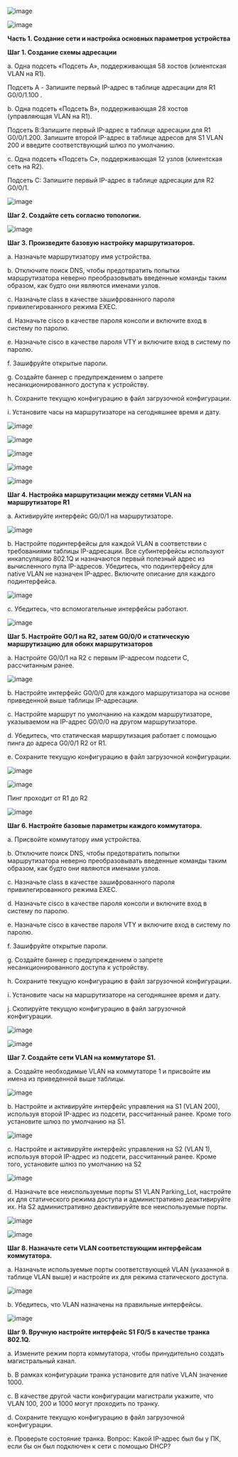 ![image](https://github.com/user-attachments/assets/c6e54b66-1d57-4dfd-b0a8-710b36790299)

![image](https://github.com/user-attachments/assets/8497a6bc-bb6b-4098-8405-50ae8379b75f)

**Часть 1.	Создание сети и настройка основных параметров устройства**

**Шаг 1.	Создание схемы адресации**

 a.	Одна подсеть «Подсеть A», поддерживающая 58 хостов (клиентская VLAN на R1).

Подсеть A - Запишите первый IP-адрес в таблице адресации для R1 G0/0/1.100 . 

b.	Одна подсеть «Подсеть B», поддерживающая 28 хостов (управляющая VLAN на R1). 

Подсеть B:Запишите первый IP-адрес в таблице адресации для R1 G0/0/1.200. Запишите второй IP-адрес в таблице адресов для S1 VLAN 200 и введите соответствующий шлюз по умолчанию.

c.	Одна подсеть «Подсеть C», поддерживающая 12 узлов (клиентская сеть на R2).

Подсеть C: Запишите первый IP-адрес в таблице адресации для R2 G0/0/1.

![image](https://github.com/user-attachments/assets/a5ed7680-a457-4f69-b9de-055c96594dbd)


**Шаг 2.	Создайте сеть согласно топологии.**

![image](https://github.com/user-attachments/assets/bb932a5b-15f5-4fca-a756-bfa6db82e35b)

**Шаг 3.	Произведите базовую настройку маршрутизаторов.**

a.	Назначьте маршрутизатору имя устройства.

b.	Отключите поиск DNS, чтобы предотвратить попытки маршрутизатора неверно преобразовывать введенные команды таким образом, как будто они являются именами узлов.

c.	Назначьте class в качестве зашифрованного пароля привилегированного режима EXEC.

d.	Назначьте cisco в качестве пароля консоли и включите вход в систему по паролю.

e.	Назначьте cisco в качестве пароля VTY и включите вход в систему по паролю.

f.	Зашифруйте открытые пароли.

g.	Создайте баннер с предупреждением о запрете несанкционированного доступа к устройству.

h.	Сохраните текущую конфигурацию в файл загрузочной конфигурации.

i.	Установите часы на маршрутизаторе на сегодняшнее время и дату.

![image](https://github.com/user-attachments/assets/a607b1d4-f158-45a2-a5b7-2375d202f3ae)

![image](https://github.com/user-attachments/assets/00cc3fd8-1c3a-4166-90fa-77a32de05630)

![image](https://github.com/user-attachments/assets/c24b776a-4f16-4d44-9a77-b9e0181950f8)

![image](https://github.com/user-attachments/assets/911bc382-970a-4ef3-9e0c-fabe76631748)

![image](https://github.com/user-attachments/assets/11f65dac-28a7-4329-92ff-1841aeaf8b98)

**Шаг 4.	Настройка маршрутизации между сетями VLAN на маршрутизаторе R1**

a.	Активируйте интерфейс G0/0/1 на маршрутизаторе.

![image](https://github.com/user-attachments/assets/eab121a6-6aff-4eed-9a7b-87ca18595614)

b.	Настройте подинтерфейсы для каждой VLAN в соответствии с требованиями таблицы IP-адресации. Все субинтерфейсы используют инкапсуляцию 802.1Q и назначаются первый полезный адрес из вычисленного пула IP-адресов. Убедитесь, что подинтерфейсу для native VLAN не назначен IP-адрес. Включите описание для каждого подинтерфейса.

![image](https://github.com/user-attachments/assets/1f485506-1bd7-4c5f-a061-cddaca1d1ad7)

c.	Убедитесь, что вспомогательные интерфейсы работают.

![image](https://github.com/user-attachments/assets/3df05008-8f24-43be-a541-bf8de2734cac)


**Шаг 5.	Настройте G0/1 на R2, затем G0/0/0 и статическую маршрутизацию для обоих маршрутизаторов**

a.	Настройте G0/0/1 на R2 с первым IP-адресом подсети C, рассчитанным ранее.

![image](https://github.com/user-attachments/assets/1f4dc991-ebd9-4feb-bb97-335b5da6ffcf)

b.	Настройте интерфейс G0/0/0 для каждого маршрутизатора на основе приведенной выше таблицы IP-адресации.

c.	Настройте маршрут по умолчанию на каждом маршрутизаторе, указываемом на IP-адрес G0/0/0 на другом маршрутизаторе.

d.	Убедитесь, что статическая маршрутизация работает с помощью пинга до адреса G0/0/1 R2 от R1.

e.	Сохраните текущую конфигурацию в файл загрузочной конфигурации.

![image](https://github.com/user-attachments/assets/0503cdeb-1709-4884-a301-e4303c08415e)

![image](https://github.com/user-attachments/assets/4985ad55-382d-4ecd-aeba-00c7bb5abe5c)

Пинг проходит от R1 до R2

![image](https://github.com/user-attachments/assets/0702646c-a758-4b8d-bbfa-777c1d4af149)

**Шаг 6.	Настройте базовые параметры каждого коммутатора.**

a.	Присвойте коммутатору имя устройства.

b.	Отключите поиск DNS, чтобы предотвратить попытки маршрутизатора неверно преобразовывать введенные команды таким образом, как будто они являются именами узлов.

c.	Назначьте class в качестве зашифрованного пароля привилегированного режима EXEC.

d.	Назначьте cisco в качестве пароля консоли и включите вход в систему по паролю.

e.	Назначьте cisco в качестве пароля VTY и включите вход в систему по паролю.

f.	Зашифруйте открытые пароли.

g.	Создайте баннер с предупреждением о запрете несанкционированного доступа к устройству.

h.	Сохраните текущую конфигурацию в файл загрузочной конфигурации.

i.	Установите часы на маршрутизаторе на сегодняшнее время и дату.

j.	Скопируйте текущую конфигурацию в файл загрузочной конфигурации.

![image](https://github.com/user-attachments/assets/b9317362-e171-44e0-a576-6611d32b6ab8)

![image](https://github.com/user-attachments/assets/588396b8-9ca2-4f70-91c2-edc274a44366)

**Шаг 7.	Создайте сети VLAN на коммутаторе S1.**

a.	Создайте необходимые VLAN на коммутаторе 1 и присвойте им имена из приведенной выше таблицы.

![image](https://github.com/user-attachments/assets/1994b836-3eef-491d-9e2b-ddd25c68b0ca)

b.	Настройте и активируйте интерфейс управления на S1 (VLAN 200), используя второй IP-адрес из подсети, рассчитанный ранее. Кроме того установите шлюз по умолчанию на S1.

![image](https://github.com/user-attachments/assets/318c9055-2fe9-44e5-b75e-02d10e07851a)

c.	Настройте и активируйте интерфейс управления на S2 (VLAN 1), используя второй IP-адрес из подсети, рассчитанный ранее. Кроме того, установите шлюз по умолчанию на S2

![image](https://github.com/user-attachments/assets/2979332b-3cf8-4676-a8cf-acfc71e406ad)

d.	Назначьте все неиспользуемые порты S1 VLAN Parking_Lot, настройте их для статического режима доступа и административно деактивируйте их. На S2 административно деактивируйте все неиспользуемые порты.

![image](https://github.com/user-attachments/assets/9e5ec768-3d04-49bb-ac3d-f3bdbfb7aefb)

![image](https://github.com/user-attachments/assets/57c91a88-c1e0-441b-b89d-f9a8c9ab859d)

**Шаг 8.	Назначьте сети VLAN соответствующим интерфейсам коммутатора.**

a.	Назначьте используемые порты соответствующей VLAN (указанной в таблице VLAN выше) и настройте их для режима статического доступа.

![image](https://github.com/user-attachments/assets/2e53b791-d9e5-4e1e-8425-50d678b316b3)


b.	Убедитесь, что VLAN назначены на правильные интерфейсы.

![image](https://github.com/user-attachments/assets/f9d78589-4cec-4afc-a9f8-3e2ee81b01fc)


**Шаг 9.	Вручную настройте интерфейс S1 F0/5 в качестве транка 802.1Q.**

a.	Измените режим порта коммутатора, чтобы принудительно создать магистральный канал.

b.	В рамках конфигурации транка  установите для native  VLAN значение 1000.

c.	В качестве другой части конфигурации магистрали укажите, что VLAN 100, 200 и 1000 могут проходить по транку.

d.	Сохраните текущую конфигурацию в файл загрузочной конфигурации.

e.	Проверьте состояние транка.
Вопрос:
Какой IP-адрес был бы у ПК, если бы он был подключен к сети с помощью DHCP?














